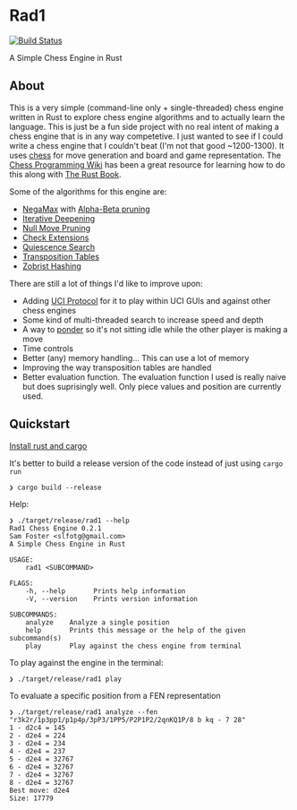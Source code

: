 # Rad1

[![Build Status](https://gitlab.com/slfotg/rad1/badges/master/pipeline.svg)](https://gitlab.com/slfotg/rad1)

A Simple Chess Engine in Rust

## About
This is a very simple (command-line only + single-threaded)
chess engine written in Rust to explore chess engine algorithms
and to actually learn the language.
This is just be a fun side project with no real intent of making
a chess engine that is in any way competetive. I just wanted to see
if I could write a chess engine that I couldn't beat (I'm not that good ~1200-1300).
It uses [chess](https://github.com/jordanbray/chess) for move generation
and board and game representation.
The [Chess Programming Wiki](https://www.chessprogramming.org/Main_Page)
has been a great resource for learning how to do this along with
[The Rust Book](https://doc.rust-lang.org/stable/book/).

Some of the algorithms for this engine are:
* [NegaMax](https://www.chessprogramming.org/Negamax)
  with [Alpha-Beta pruning](https://www.chessprogramming.org/Alpha-Beta)
* [Iterative Deepening](https://www.chessprogramming.org/Iterative_Deepening)
* [Null Move Pruning](https://www.chessprogramming.org/Null_Move_Pruning)
* [Check Extensions](https://www.chessprogramming.org/Check_Extensions)
* [Quiescence Search](https://www.chessprogramming.org/Quiescence_Search)
* [Transposition Tables](https://www.chessprogramming.org/Transposition_Table)
* [Zobrist Hashing](https://www.chessprogramming.org/Zobrist_Hashing)

There are still a lot of things I'd like to improve upon:
* Adding [UCI Protocol](https://www.chessprogramming.org/UCI) for it to play within
  UCI GUIs and against other chess engines
* Some kind of multi-threaded search to increase speed and depth
* A way to [ponder](https://www.chessprogramming.org/Pondering) so it's
  not sitting idle while the other player is making a move
* Time controls
* Better (any) memory handling... This can use a lot of memory
* Improving the way transposition tables are handled
* Better evaluation function.
  The evaluation function I used is really naive but does suprisingly well.
  Only piece values and position are currently used.

## Quickstart
[Install rust and cargo](https://www.rust-lang.org/tools/install)

It's better to build a release version of the code instead of just using `cargo run`

    ❯ cargo build --release

Help:

    ❯ ./target/release/rad1 --help
    Rad1 Chess Engine 0.2.1
    Sam Foster <slfotg@gmail.com>
    A Simple Chess Engine in Rust

    USAGE:
        rad1 <SUBCOMMAND>

    FLAGS:
        -h, --help       Prints help information
        -V, --version    Prints version information

    SUBCOMMANDS:
        analyze    Analyze a single position
        help       Prints this message or the help of the given subcommand(s)
        play       Play against the chess engine from terminal

To play against the engine in the terminal:

    ❯ ./target/release/rad1 play

To evaluate a specific position from a FEN representation

    ❯ ./target/release/rad1 analyze --fen "r3k2r/1p3pp1/p1p4p/3pP3/1PP5/P2P1P2/2qnKQ1P/8 b kq - 7 28"
    1 - d2c4 = 145
    2 - d2e4 = 224
    3 - d2e4 = 234
    4 - d2e4 = 237
    5 - d2e4 = 32767
    6 - d2e4 = 32767
    7 - d2e4 = 32767
    8 - d2e4 = 32767
    Best move: d2e4
    Size: 17779
